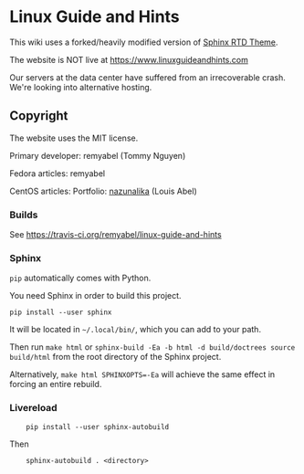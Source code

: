 # Linux Guide and Hints

This wiki uses a forked/heavily modified version of [Sphinx RTD Theme](https://github.com/snide/sphinx_rtd_theme).

The website is NOT live at https://www.linuxguideandhints.com

Our servers at the data center have suffered from an irrecoverable crash.
We're looking into alternative hosting.

## Copyright

The website uses the MIT license.

Primary developer: remyabel (Tommy Nguyen)

Fedora articles: remyabel

CentOS articles: Portfolio: [nazunalika](https://github.com/nazunalika) (Louis Abel)

### Builds

See https://travis-ci.org/remyabel/linux-guide-and-hints

### Sphinx

`pip` automatically comes with Python.

You need Sphinx in order to build this project.

    pip install --user sphinx

It will be located in `~/.local/bin/`, which you can add to your path.

Then run `make html` or `sphinx-build -Ea -b html -d build/doctrees
source build/html` from the root directory of the Sphinx project.

Alternatively, `make html SPHINXOPTS=-Ea` will achieve the same effect
in forcing an entire rebuild.

### Livereload

		pip install --user sphinx-autobuild

Then

		sphinx-autobuild . <directory>
